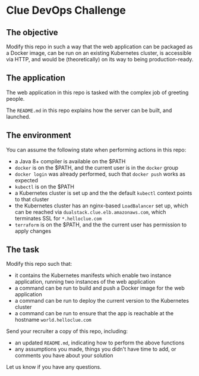# Clue DevOps Challenge

## The objective
Modify this repo in such a way that the web application can be packaged as a Docker image, can be run on an existing Kubernetes cluster, is accessible via HTTP, and would be (theoretically) on its way to being production-ready.

## The application
The web application in this repo is tasked with the complex job of greeting people.

The `README.md` in this repo explains how the server can be built, and launched.

## The environment
You can assume the following state when performing actions in this repo:

* a Java 8+ compiler is available on the $PATH
* `docker` is on the $PATH, and the current user is in the `docker` group
* `docker login` was already performed, such that `docker push` works as expected
* `kubectl` is on the $PATH
* a Kubernetes cluster is set up and the the default `kubectl` context points to that cluster
* the Kubernetes cluster has an nginx-based `LoadBalancer` set up, which can be reached via `dualstack.clue.elb.amazonaws.com`, which terminates SSL for `*.helloclue.com`
* `terraform` is on the $PATH, and the the current user has permission to apply changes

## The task
Modify this repo such that:

* it contains the Kubernetes manifests which enable two instance application, running two instances of the web application
* a command can be run to build and push a Docker image for the web application
* a command can be run to deploy the current version to the Kubernetes cluster
* a command can be run to ensure that the app is reachable at the hostname `world.helloclue.com`

Send your recruiter a copy of this repo, including:

* an updated `README.md`, indicating how to perform the above functions
* any assumptions you made, things you didn't have time to add, or comments you have about your solution

Let us know if you have any questions.
